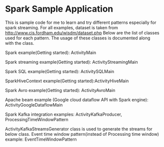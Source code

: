# Spark Sample Application

This is sample code for me to learn and try different patterns especially for spark streaming.
For all examples, dataset is taken from http://www.cis.fordham.edu/wisdm/dataset.php
Below are the list of classes used for each pattern. The usage of these classes is documented along with the class.

Spark example(Getting started): ActivityMain

Spark streaming example(Getting started): ActivityStreamingMain

Spark SQL example(Getting started): ActivitySQLMain

SparkHiveContext example(Getting started):ActivityHiveMain

Spark Avro example(Getting started): ActivityAvroMain

Apache beam example (Google cloud dataflow API with Spark engine): ActivityGoogleDataflowMain

Spark Kafka integration examples: ActivityKafkaProducer, ProcessingTimeWindowPattern

ActivityKafkaStreamsGenerator class is used to generate the streams for below class.
Event time window pattern(instead of Processing time window) example: EventTimeWindowPattern


